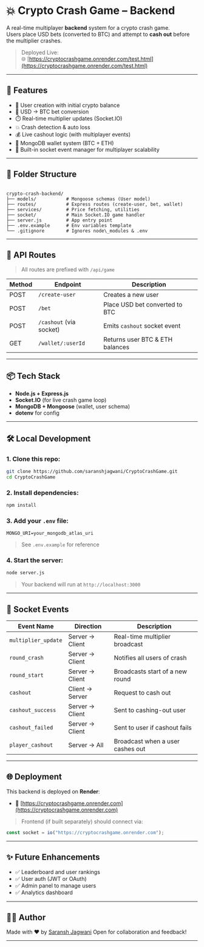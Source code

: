 
# 💥 Crypto Crash Game – Backend

A real-time multiplayer **backend** system for a crypto crash game.  
Users place USD bets (converted to BTC) and attempt to **cash out** before the multiplier crashes.

> Deployed Live:  
> 🌐 [https://cryptocrashgame.onrender.com/test.html](https://cryptocrashgame.onrender.com/test.html)

---

## 🚀 Features

- 🔐 User creation with initial crypto balance
- 💸 USD → BTC bet conversion
- ⏱️ Real-time multiplier updates (Socket.IO)
- 💥 Crash detection & auto loss
- 💰 Live cashout logic (with multiplayer events)
- 🧠 MongoDB wallet system (BTC + ETH)
- 📡 Built-in socket event manager for multiplayer scalability

---

## 📂 Folder Structure

```

crypto-crash-backend/
├── models/           # Mongoose schemas (User model)
├── routes/           # Express routes (create-user, bet, wallet)
├── services/         # Price fetching, utilities
├── socket/           # Main Socket.IO game handler
├── server.js         # App entry point
├── .env.example      # Env variables template
└── .gitignore        # Ignores node\_modules & .env

````

---

## 🔧 API Routes

> All routes are prefixed with `/api/game`

| Method | Endpoint               | Description                       |
|--------|------------------------|-----------------------------------|
| POST   | `/create-user`         | Creates a new user                |
| POST   | `/bet`                 | Place USD bet converted to BTC    |
| POST   | `/cashout` (via socket)| Emits `cashout` socket event      |
| GET    | `/wallet/:userId`      | Returns user BTC & ETH balances   |

---

## 📦 Tech Stack

- **Node.js + Express.js**
- **Socket.IO** (for live crash game loop)
- **MongoDB + Mongoose** (wallet, user schema)
- **dotenv** for config

---

## 🛠 Local Development

### 1. Clone this repo:

```bash
git clone https://github.com/saranshjagwani/CryptoCrashGame.git
cd CryptoCrashGame
````

### 2. Install dependencies:

```bash
npm install
```

### 3. Add your `.env` file:

```
MONGO_URI=your_mongodb_atlas_uri
```

> See `.env.example` for reference

### 4. Start the server:

```bash
node server.js
```

> Your backend will run at `http://localhost:3000`

---

## 🔌 Socket Events

| Event Name          | Direction       | Description                      |
| ------------------- | --------------- | -------------------------------- |
| `multiplier_update` | Server → Client | Real-time multiplier broadcast   |
| `round_crash`       | Server → Client | Notifies all users of crash      |
| `round_start`       | Server → Client | Broadcasts start of a new round  |
| `cashout`           | Client → Server | Request to cash out              |
| `cashout_success`   | Server → Client | Sent to cashing-out user         |
| `cashout_failed`    | Server → Client | Sent to user if cashout fails    |
| `player_cashout`    | Server → All    | Broadcast when a user cashes out |

---

## 🌐 Deployment

This backend is deployed on **Render**:

* 📍 [https://cryptocrashgame.onrender.com](https://cryptocrashgame.onrender.com)

> Frontend (if built separately) should connect via:

```js
const socket = io("https://cryptocrashgame.onrender.com");
```

---

## ✨ Future Enhancements

* ✅ Leaderboard and user rankings
* ✅ User auth (JWT or OAuth)
* ✅ Admin panel to manage users
* ✅ Analytics dashboard

---

## 👨‍💻 Author

Made with ❤️ by [Saransh Jagwani](https://github.com/saranshjagwani)
Open for collaboration and feedback!

---
